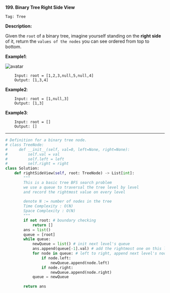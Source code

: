 **199. Binary Tree Right Side View**

```Tag: Tree```

**Description:**

Given the ```root``` of a binary tree, imagine yourself standing on the **right side** of it, return the ```values of the nodes``` you can see ordered from top to bottom.

**Example1**:

![avatar](Fig/199-E1.jpg)

        Input: root = [1,2,3,null,5,null,4]
        Output: [1,3,4]
        
**Example2**:

        Input: root = [1,null,3]
        Output: [1,3]

**Example3**:

        Input: root = []
        Output: []

-----------

```python
# Definition for a binary tree node.
# class TreeNode:
#     def __init__(self, val=0, left=None, right=None):
#         self.val = val
#         self.left = left
#         self.right = right
class Solution:
    def rightSideView(self, root: TreeNode) -> List[int]:
        """
        This is a basic tree BFS search problem
        we use a queue to traversal the tree level by level
        and record the rightmost value on every level
        
        denote N := number of nodes in the tree
        Time Complexity : O(N)
        Space Complexity : O(N)
        """
        if not root: # boundary checking
            return []
        ans = list()
        queue = [root]
        while queue:
            newQueue = list() # init next level's queue
            ans.append(queue[-1].val) # add the rightmost one on this level
            for node in queue: # left to right, append next level's nodes
                if node.left:
                    newQueue.append(node.left)
                if node.right:
                    newQueue.append(node.right)
            queue = newQueue
        
        return ans
```

